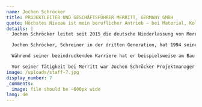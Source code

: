 ```yaml
---
name: Jochen Schröcker
title: PROJEKTLEITER UND GESCHÄFTSFÜHRER MERRITT, GERMANY GMBH
quote: Höchstes Niveau ist mein beruflicher Antrieb – bei Material, Kollegen und Kunden.
details: |
  Jochen Schröcker leitet seit 2015 die deutsche Niederlassung von Merritt mit ihren hochqualifizierten Handwerkern. Er koordiniert die Arbeiten und betrieblichen Abläufe mit dem Hauptsitz des Unternehmens in den USA.

  Jochen Schröcker, Schreiner in der dritten Generation, hat 1994 seine Meisterprüfung abgelegt und sich vor 18 Jahren auf das Segment Yachten und internationale Luxuswohnprojekte spezialisiert.

  Während seiner beeindruckenden Karriere hat er beispielsweise am Bau bekannter Superyachten wie der Maltese Falcon, der Royal Romance und der Nourah of Riyad mitgewirkt. Luxuspenthouses in St. Petersburg, Istanbul und San Francisco von Kunden mit höchsten Ansprüchen sind ebenfalls mit seinen einmaligen Arbeiten ausgestattet.

  Vor seiner Tätigkeit bei Merritt war Jochen Schröcker Projektmanager und Geschäftsführer beim renommierten deutsch-österreichischen Unternehmen Sinnex Steinheimer Innenausbau. Deutschland ist weltweit bekannt für präzises Handwerk und Liebe zum Detail. Jochen Schröcker steht für diese Werte und fordert sie jeden Tag von sich und seinem Team bei Merritt aufs Neue ein.
image: /uploads/staff-7.jpg
display_number: 7
_comments:
  image: file should be ~600px wide
lang: de
---
```


